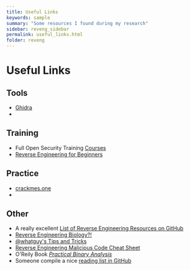 ```yaml
---
title: Useful Links
keywords: sample
summary: "Some resources I found during my research"
sidebar: reveng_sidebar
permalink: useful_links.html
folder: reveng
---
```

# Useful Links


## Tools
- [Ghidra](https://ghidra-sre.org/)
- 

## Training
- Full Open Security Training [Courses](https://www.youtube.com/watch?v=byK0tXH5axQ&list=PL416CEDF4A931DB0D&index=1)
- [Reverse Engineering for Beginners](https://beginners.re/)

## Practice
- [crackmes.one](https://crackmes.one/)
- 


## Other
- A really excellent [List of Reverse Engineering Resources on GitHub](https://github.com/wtsxDev/reverse-engineering)
- [Reverse Engineering Biology?!](https://royalsocietypublishing.org/doi/pdf/10.1098/rsif.2013.0505)
- [@whatguy's Tips and Tricks](https://blog.whtaguy.com/2020/04/guys-30-reverse-engineering-tips-tricks.html)
- [Reverse Engineering Malicious Code Cheat Sheet](https://digital-forensics.sans.org/media/reverse-engineering-malicious-code-tips.pdf)
- O'Reily Book [*Practical Binary Analysis*](https://learning.oreilly.com/library/view/practical-binary-analysis/9781492071204/)
- Someone compile a nice [reading list in GitHub](https://github.com/onethawt/reverseengineering-reading-list)
